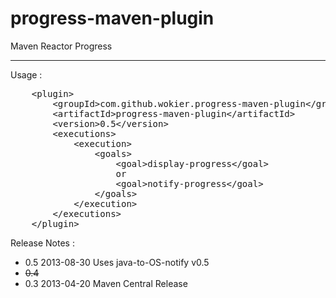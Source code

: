 progress-maven-plugin
=====================

Maven Reactor Progress

---

Usage :

<pre>
	&lt;plugin&gt;
		&lt;groupId&gt;com.github.wokier.progress-maven-plugin&lt;/groupId&gt;
		&lt;artifactId&gt;progress-maven-plugin&lt;/artifactId&gt;
		&lt;version&gt;0.5&lt;/version&gt;
		&lt;executions&gt;
			&lt;execution&gt;
				&lt;goals&gt;
					&lt;goal&gt;display-progress&lt;/goal&gt;
					or
					&lt;goal&gt;notify-progress&lt;/goal&gt;
				&lt;/goals&gt;
			&lt;/execution&gt;
		&lt;/executions&gt;
	&lt;/plugin&gt;
</pre>

Release Notes :

 - 0.5 2013-08-30 Uses java-to-OS-notify v0.5
 - ~~0.4~~
 - 0.3 2013-04-20 Maven Central Release
